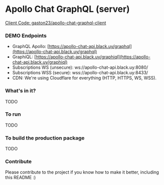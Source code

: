 # Apollo Chat GraphQL (server)

[Client Code: gaston23/apollo-chat-graphql-client](http://github.com/gaston23/apollo-chat-graphql-client)

### DEMO Endpoints

- GraphQL Apollo: [https://apollo-chat-api.black.uy/graphql](https://apollo-chat-api.black.uy/graphql)
- GraphiQL: [https://apollo-chat-api.black.uy/graphiql](https://apollo-chat-api.black.uy/graphiql)
- Subscriptions WS (unsecure): ws://apollo-chat-api.black.uy:8080/
- Subscriptions WSS (secure): wss://apollo-chat-api.black.uy:8433/
- CDN: We're using Cloudflare for everything (HTTP, HTTPS, WS, WSS).

### What's in it?
TODO

### To run
TODO

### To build the production package
TODO

### Contribute
Please contribute to the project if you know how to make it better, including this README :)
